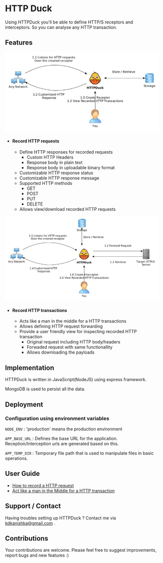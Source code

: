 # HTTP Duck

Using HTTPDuck you'll be able to define HTTP/S receptors and interceptors. So you can analyse any HTTP transaction.

## Features 
![HTTP Receptor](https://raw.githubusercontent.com/kdkanishka/httpduck/master/docs/images/http_receptor.jpg)
- #### Record HTTP requests
    - Define HTTP responses for recorded requests
        - Custom HTTP Headers
        - Response body in plain text
        - Response body in uploadable binary format
    - Customizable HTTP response status
    - Customizable HTTP response message
    - Supported HTTP methods
        - GET
        - POST
        - PUT
        - DELETE
    - Allows view/download recorded HTTP requests

![HTTP Interceptor](https://raw.githubusercontent.com/kdkanishka/httpduck/master/docs/images/http_interceptor.jpg)

- #### Record HTTP transactions
    - Acts like a man in the middle for a HTTP transactions
    - Allows defining HTTP request forwarding
    - Provide a user friendly view for inspecting recorded HTTP transaction
        - Original request including HTTP body/headers
        - Forwaded request with same functionallity
        - Allows downloading the payloads

## Implementation
HTTPDuck is written in JavaScript(NodeJS) using express framework.

MongoDB is used to persist all the data.

## Deployment

### Configuration using environment variables

`NODE_ENV` : 'production' means the production environment

`APP_BASE_URL` : Defines the base URL for the application. Reception/Interception urls are generated based on this.

`APP_TEMP_DIR` : Temporary file path that is used to manipulate files in basic operations.

## User Guide
- [How to record a HTTP request](https://github.com/kdkanishka/httpduck/blob/master/docs/receptor.md)
- [Act like a man in the Middle for a HTTP transaction](https://github.com/kdkanishka/httpduck/blob/master/docs/interceptor.md)

## Support / Contact
Having troubles setting up HTTPDuck ? Contact me via kdkanishka@gmail.com .

## Contributions
Your contributions are welcome. Please feel free to suggest improvements, report bugs and new features :) 

